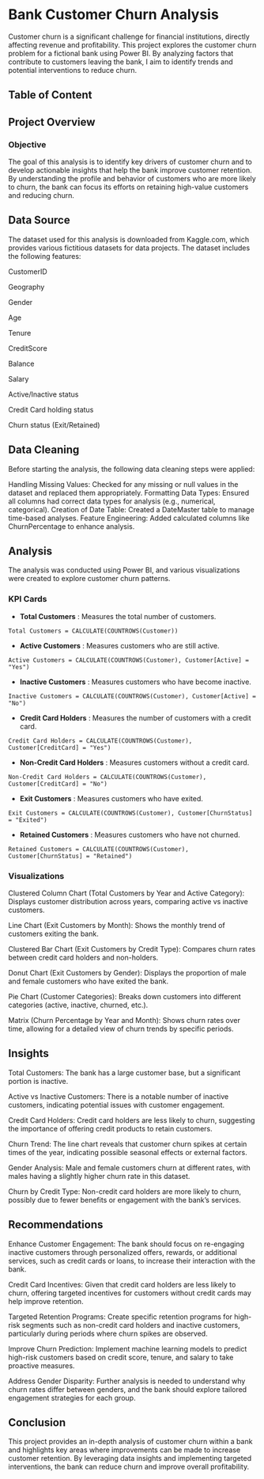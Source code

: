 # Bank Customer Churn Analysis

Customer churn is a significant challenge for financial institutions, directly affecting revenue and profitability. This project explores the customer churn problem for a fictional bank using Power BI. By analyzing factors that contribute to customers leaving the bank, I aim to identify trends and potential interventions to reduce churn.

## Table of Content

## Project Overview

### Objective

The goal of this analysis is to identify key drivers of customer churn and to develop actionable insights that help the bank improve customer retention. By understanding the profile and behavior of customers who are more likely to churn, the bank can focus its efforts on retaining high-value customers and reducing churn.

## Data Source

The dataset used for this analysis is downloaded from Kaggle.com, which provides various fictitious datasets for data projects. The dataset includes the following features:

CustomerID

Geography

Gender

Age

Tenure

CreditScore

Balance

Salary

Active/Inactive status

Credit Card holding status

Churn status (Exit/Retained)

## Data Cleaning

Before starting the analysis, the following data cleaning steps were applied:

Handling Missing Values: Checked for any missing or null values in the dataset and replaced them appropriately.
Formatting Data Types: Ensured all columns had correct data types for analysis (e.g., numerical, categorical).
Creation of Date Table: Created a DateMaster table to manage time-based analyses.
Feature Engineering: Added calculated columns like ChurnPercentage to enhance analysis.

## Analysis

The analysis was conducted using Power BI, and various visualizations were created to explore customer churn patterns.

### KPI Cards

- **Total Customers** : Measures the total number of customers.

``` dax
Total Customers = CALCULATE(COUNTROWS(Customer))
```

- **Active Customers** : Measures customers who are still active.

``` dax
Active Customers = CALCULATE(COUNTROWS(Customer), Customer[Active] = "Yes")
```

- **Inactive Customers** : Measures customers who have become inactive.
``` dax
Inactive Customers = CALCULATE(COUNTROWS(Customer), Customer[Active] = "No")
```

- **Credit Card Holders** : Measures the number of customers with a credit card.
``` dax
Credit Card Holders = CALCULATE(COUNTROWS(Customer), Customer[CreditCard] = "Yes")
```

- **Non-Credit Card Holders** : Measures customers without a credit card.
``` dax
Non-Credit Card Holders = CALCULATE(COUNTROWS(Customer), Customer[CreditCard] = "No")
```

- **Exit Customers** : Measures customers who have exited.
``` dax
Exit Customers = CALCULATE(COUNTROWS(Customer), Customer[ChurnStatus] = "Exited")
```

- **Retained Customers** : Measures customers who have not churned.
``` dax
Retained Customers = CALCULATE(COUNTROWS(Customer), Customer[ChurnStatus] = "Retained")
```

### Visualizations

Clustered Column Chart (Total Customers by Year and Active Category): Displays customer distribution across years, comparing active vs inactive customers.

Line Chart (Exit Customers by Month): Shows the monthly trend of customers exiting the bank.

Clustered Bar Chart (Exit Customers by Credit Type): Compares churn rates between credit card holders and non-holders.

Donut Chart (Exit Customers by Gender): Displays the proportion of male and female customers who have exited the bank.

Pie Chart (Customer Categories): Breaks down customers into different categories (active, inactive, churned, etc.).

Matrix (Churn Percentage by Year and Month): Shows churn rates over time, allowing for a detailed view of churn trends by specific periods.

## Insights

Total Customers: The bank has a large customer base, but a significant portion is inactive.

Active vs Inactive Customers: There is a notable number of inactive customers, indicating potential issues with customer engagement.

Credit Card Holders: Credit card holders are less likely to churn, suggesting the importance of offering credit products to retain customers.

Churn Trend: The line chart reveals that customer churn spikes at certain times of the year, indicating possible seasonal effects or external factors.

Gender Analysis: Male and female customers churn at different rates, with males having a slightly higher churn rate in this dataset.

Churn by Credit Type: Non-credit card holders are more likely to churn, possibly due to fewer benefits or engagement with the bank’s services.

## Recommendations

Enhance Customer Engagement: The bank should focus on re-engaging inactive customers through personalized offers, rewards, or additional services, such as credit cards or loans, to increase their interaction with the bank.

Credit Card Incentives: Given that credit card holders are less likely to churn, offering targeted incentives for customers without credit cards may help improve retention.

Targeted Retention Programs: Create specific retention programs for high-risk segments such as non-credit card holders and inactive customers, particularly during periods where churn spikes are observed.

Improve Churn Prediction: Implement machine learning models to predict high-risk customers based on credit score, tenure, and salary to take proactive measures.

Address Gender Disparity: Further analysis is needed to understand why churn rates differ between genders, and the bank should explore tailored engagement strategies for each group.

## Conclusion

This project provides an in-depth analysis of customer churn within a bank and highlights key areas where improvements can be made to increase customer retention. By leveraging data insights and implementing targeted interventions, the bank can reduce churn and improve overall profitability.
